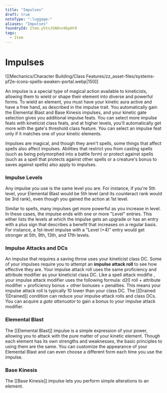 ```yaml
---
title: "Impulses"
draft: true
noteType: ":luggage:"
aliases: "Impulses"
foundryId: Item.y5tnJSN0nv9bpHt9
tags:
  - Item
---
```


# Impulses
![[Mechanics/Character Building/Class Features/zz_asset-files/systems-pf2e-icons-spells-awaken-portal.webp|150]]

An impulse is a special type of magical action available to kineticists, allowing them to wield or shape their element into diverse and powerful forms. To wield an element, you must have your kinetic aura active and have a free hand, as described in the impulse trait. You automatically gain the Elemental Blast and Base Kinesis impulses, and your kinetic gate selection gives you additional impulse feats. You can select more impulse feats with kineticist class feats, and at higher levels, you'll automatically get more with the gate's threshold class feature. You can select an impulse feat only if it matches one of your kinetic elements.

Impulses are magical, and though they aren't spells, some things that affect spells also affect impulses. Abilities that restrict you from casting spells (such as being polymorphed into a battle form) or protect against spells (such as a spell that protects against other spells or a creature's bonus to saves against spells) also apply to impulses.

### **Impulse Levels**

Any impulse you use is the same level you are. For instance, if you're 5th level, your Elemental Blast would be 5th level (and its counteract rank would be 3rd rank), even though you gained the action at 1st level.

Similar to spells, many impulses get more powerful as you increase in level. In these cases, the impulse ends with one or more "Level" entries. This either lists the levels at which the impulse gets an upgrade or has an entry with a plus sign that describes a benefit that increases on a regular basis. For instance, a 1st-level impulse with a "Level (+4)" entry would get stronger at 5th, 9th, 13th, and 17th levels.

### **Impulse Attacks and DCs**

An impulse that requires a saving throw uses your kineticist class DC. Some of your impulses require you to attempt an **impulse attack roll** to see how effective they are. Your impulse attack roll uses the same proficiency and attribute modifier as your kineticist class DC. Like a spell attack modifie , your impulse attack modifier uses the following formula: d20 roll + attribute modifier + proficiency bonus + other bonuses + penalties. This means your impulse attack roll is typically 10 lower than your class DC. The [[Drained 1|Drained]] condition can reduce your impulse attack rolls and class DCs. You can acquire a _gate attenuator_ to gain a bonus to your impulse attack modifier.

### **Elemental Blast**

The [[Elemental Blast]] impulse is a simple expression of your power, allowing you to attack with the pure matter of your kinetic element. Though each element has its own strengths and weaknesses, the basic principles to using them are the same. You can customize the appearance of your Elemental Blast and can even choose a different form each time you use the impulse.

### **Base Kinesis**

The [[Base Kinesis]] impulse lets you perform simple alterations to an element.
